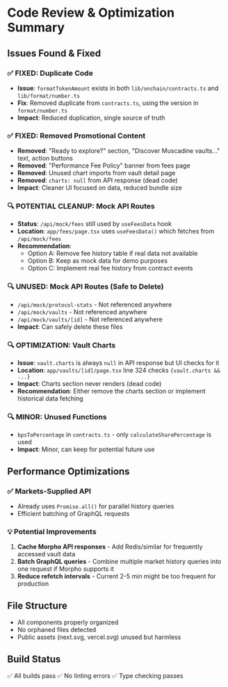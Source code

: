 # Code Review & Optimization Summary

## Issues Found & Fixed

### ✅ FIXED: Duplicate Code
- **Issue**: `formatTokenAmount` exists in both `lib/onchain/contracts.ts` and `lib/format/number.ts`
- **Fix**: Removed duplicate from `contracts.ts`, using the version in `format/number.ts`
- **Impact**: Reduced duplication, single source of truth

### ✅ FIXED: Removed Promotional Content
- **Removed**: "Ready to explore?" section, "Discover Muscadine vaults..." text, action buttons
- **Removed**: "Performance Fee Policy" banner from fees page
- **Removed**: Unused chart imports from vault detail page
- **Removed**: `charts: null` from API response (dead code)
- **Impact**: Cleaner UI focused on data, reduced bundle size

### 🔍 POTENTIAL CLEANUP: Mock API Routes
- **Status**: `/api/mock/fees` still used by `useFeesData` hook
- **Location**: `app/fees/page.tsx` uses `useFeesData()` which fetches from `/api/mock/fees`
- **Recommendation**: 
  - Option A: Remove fee history table if real data not available
  - Option B: Keep as mock data for demo purposes
  - Option C: Implement real fee history from contract events

### 🔍 UNUSED: Mock API Routes (Safe to Delete)
- `/api/mock/protocol-stats` - Not referenced anywhere
- `/api/mock/vaults` - Not referenced anywhere  
- `/api/mock/vaults/[id]` - Not referenced anywhere
- **Impact**: Can safely delete these files

### 🔍 OPTIMIZATION: Vault Charts
- **Issue**: `vault.charts` is always `null` in API response but UI checks for it
- **Location**: `app/vaults/[id]/page.tsx` line 324 checks `{vault.charts && ...}`
- **Impact**: Charts section never renders (dead code)
- **Recommendation**: Either remove the charts section or implement historical data fetching

### 🔍 MINOR: Unused Functions
- `bpsToPercentage` in `contracts.ts` - only `calculateSharePercentage` is used
- **Impact**: Minor, can keep for potential future use

## Performance Optimizations

### ✅ Markets-Supplied API
- Already uses `Promise.all()` for parallel history queries
- Efficient batching of GraphQL requests

### 💡 Potential Improvements
1. **Cache Morpho API responses** - Add Redis/similar for frequently accessed vault data
2. **Batch GraphQL queries** - Combine multiple market history queries into one request if Morpho supports it
3. **Reduce refetch intervals** - Current 2-5 min might be too frequent for production

## File Structure
- All components properly organized
- No orphaned files detected
- Public assets (next.svg, vercel.svg) unused but harmless

## Build Status
✅ All builds pass
✅ No linting errors
✅ Type checking passes

